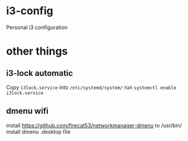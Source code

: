 # i3-config
Personal i3 configuration

# other things

## i3-lock automatic
Copy `i3lock.service` into `/etc/systemd/system/`
run `systemctl enable i3lock.service`

## dmenu wifi
install https://github.com/firecat53/networkmanager-dmenu to /usr/bin/
install dmenu .desktop file
